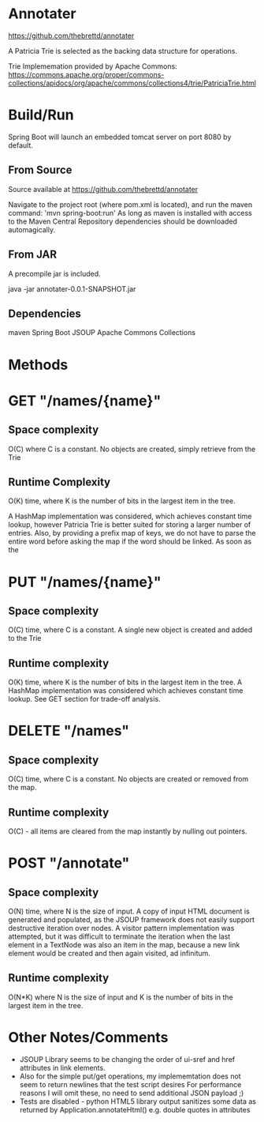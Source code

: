 Annotater
=============
https://github.com/thebrettd/annotater

A Patricia Trie is selected as the backing data structure for operations.

Trie Implememation provided by Apache Commons:
https://commons.apache.org/proper/commons-collections/apidocs/org/apache/commons/collections4/trie/PatriciaTrie.html

Build/Run
=============
Spring Boot will launch an embedded tomcat server on port 8080 by default.

From Source
-------------
Source available at https://github.com/thebrettd/annotater

Navigate to the project root (where pom.xml is located), and run the maven command: 'mvn spring-boot:run'
As long as maven is installed with access to the Maven Central Repository dependencies should be downloaded automagically.

From JAR
-------------
A precompile jar is included. 

java -jar annotater-0.0.1-SNAPSHOT.jar

Dependencies
-------------
maven
Spring Boot
JSOUP
Apache Commons Collections

Methods
=============

GET "/names/{name}"
=============

Space complexity
-------------
O(C) where C is a constant. No objects are created, simply retrieve from the Trie

Runtime Complexity
-------------
O(K) time, where K is the number of bits in the largest item in the tree. 

A HashMap implementation was considered, which achieves constant time lookup, however Patricia Trie is better suited for
storing a larger number of entries. Also, by providing a prefix map of keys, we do not have to parse the entire word before
asking the map if the word should be linked. As soon as the 

PUT "/names/{name}"
=============

Space complexity
-------------
O(C) time, where C is a constant. A single new object is created and added to the Trie

Runtime complexity
-------------
O(K) time, where K is the number of bits in the largest item in the tree. A HashMap implementation was considered which
achieves constant time lookup. See GET section for trade-off analysis.

DELETE "/names"
=============

Space complexity
-------------
O(C) time, where C is a constant. No objects are created or removed from the map.

Runtime complexity
-------------
O(C) - all items are cleared from the map instantly by nulling out pointers. 

POST "/annotate"
=============

Space complexity
-------------
O(N) time, where N is the size of input. A copy of input HTML document is generated and populated, as the JSOUP framework
does not easily support destructive iteration over nodes. A visitor pattern implementation was attempted, but it was difficult
to terminate the iteration when the last element in a TextNode was also an item in the map, because a new link element would be created 
and then again visited, ad infinitum.

Runtime complexity
-------------
O(N*K) where N is the size of input and K is the number of bits in the largest item in the tree.

Other Notes/Comments
=============
* JSOUP Library seems to be changing the order of ui-sref and href attributes in link elements. 
* Also for the simple put/get operations, my implememtation does not seem to return newlines that the test script desires 
For performance reasons I will omit these, no need to send additional JSON payload ;)
* Tests are disabled - python HTML5 library output sanitizes some data as returned by Application.annotateHtml() 
e.g. double quotes in attributes